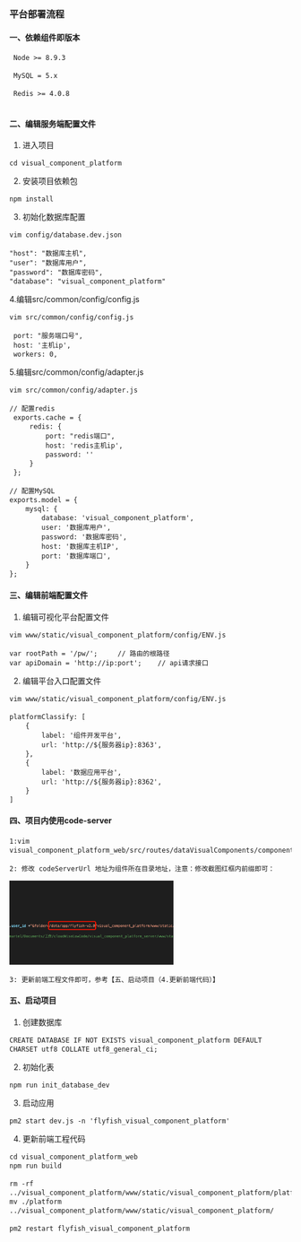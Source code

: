 ### 平台部署流程

#### 一、依赖组件即版本
```
 Node >= 8.9.3
 
 MySQL = 5.x
 
 Redis >= 4.0.8
 
```

#### 二、编辑服务端配置文件
1. 进入项目
```
cd visual_component_platform

```

2. 安装项目依赖包
```
npm install
```


3. 初始化数据库配置
```
vim config/database.dev.json

"host": "数据库主机",
"user": "数据库用户",
"password": "数据库密码",
"database": "visual_component_platform"
```

4.编辑src/common/config/config.js
```
vim src/common/config/config.js

 port: "服务端口号",
 host: '主机ip',
 workers: 0,
```

5.编辑src/common/config/adapter.js
```
vim src/common/config/adapter.js

// 配置redis
 exports.cache = {
     redis: {
         port: "redis端口",
         host: 'redis主机ip',
         password: ''
     }
 };
 
// 配置MySQL
exports.model = {
    mysql: {
        database: 'visual_component_platform',
        user: '数据库用户',
        password: '数据库密码',
        host: '数据库主机IP',
        port: '数据库端口',
    }
};
```

#### 三、编辑前端配置文件
1. 编辑可视化平台配置文件
```
vim www/static/visual_component_platform/config/ENV.js

var rootPath = '/pw/';     // 路由的根路径
var apiDomain = 'http://ip:port';    // api请求接口
```

2. 编辑平台入口配置文件
```
vim www/static/visual_component_platform/config/ENV.js

platformClassify: [
    {
        label: '组件开发平台',
        url: 'http://${服务器ip}:8363',
    },
    {
        label: '数据应用平台',
        url: 'http://${服务器ip}:8362',
    }
]
```
#### 四、项目内使用code-server
```
1:vim visual_component_platform_web/src/routes/dataVisualComponents/components/ComponentCreate/CodeEditor.jsx

2: 修改 codeServerUrl 地址为组件所在目录地址，注意：修改截图红框内前缀即可：
```
<img src="./pic/pic_1.jpg" height=150px>

```
3: 更新前端工程文件即可，参考【五、启动项目（4.更新前端代码）】
```
#### 五、启动项目
1. 创建数据库
```
CREATE DATABASE IF NOT EXISTS visual_component_platform DEFAULT CHARSET utf8 COLLATE utf8_general_ci;

```

2. 初始化表
```
npm run init_database_dev

```

3. 启动应用
```
pm2 start dev.js -n 'flyfish_visual_component_platform'
```

4. 更新前端工程代码
```
cd visual_component_platform_web
npm run build

rm -rf ../visual_component_platform/www/static/visual_component_platform/platform
mv ./platform ../visual_component_platform/www/static/visual_component_platform/

pm2 restart flyfish_visual_component_platform
```

